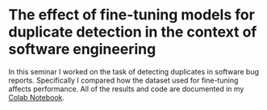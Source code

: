 # The effect of fine-tuning models for duplicate detection in the context of software engineering
In this seminar I worked on the task of detecting duplicates in software bug reports. Specifically I compared how the dataset used for fine-tuning affects performance. All of the results and code are documented in my [Colab Notebook](https://colab.research.google.com/github/danielkorth/NLP-Seminar/blob/main/Semantic_Duplicates.ipynb).
